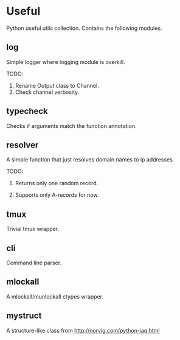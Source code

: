 Useful
======

Python useful utils collection. Contains the following modules.


log
---

Simple logger where logging module is overkill.

TODO:

1. Rename Output class to Channel.
1. Check channel verbosity.


typecheck
---------

Checks if arguments match the function annotation.


resolver
--------

A simple function that just resolves domain names to ip addresses.

TODO:

1. Returns only one random record.

1. Supports only A-records for now.


tmux
----

Trivial tmux wrapper.


cli
---

Command line parser.


mlockall
--------

A mlockall/munlockall ctypes wrapper.


mystruct
--------

A structure-like class from http://norvig.com/python-iaq.html